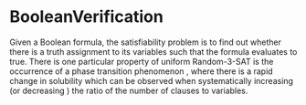 # BooleanVerification
Given a Boolean formula, the satisfiability problem is to find out whether there is a truth assignment to its variables such that the formula evaluates to true. There is one particular property of uniform Random-3-SAT is the occurrence of a phase transition phenomenon , where there is a rapid change in solubility which can be observed when systematically  increasing (or decreasing ) the ratio of the number of clauses to variables. 
